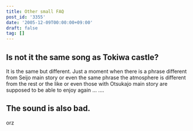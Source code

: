 ```yaml
---
title: Other small FAQ
post_id: '3355'
date: '2005-12-09T00:00:00+09:00'
draft: false
tag: []
---
```


## Is not it the same song as Tokiwa castle?

It is the same but different. Just a moment when there is a phrase different from Seijo main story or even the same phrase the atmosphere is different from the rest or the like or even those with Otsukajo main story are supposed to be able to enjoy again ... ....

## The sound is also bad.

orz
